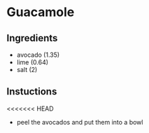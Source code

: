 # Guacamole

## Ingredients
* avocado (1.35)
* lime (0.64)
* salt (2)

## Instuctions
<<<<<<< HEAD

* peel the avocados and put them into a bowl

